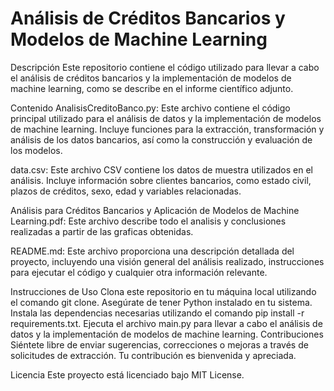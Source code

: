 # Análisis de Créditos Bancarios y Modelos de Machine Learning
Descripción
Este repositorio contiene el código utilizado para llevar a cabo el análisis de créditos bancarios y la implementación de modelos de machine learning, como se describe en el informe científico adjunto.

Contenido
AnalisisCreditoBanco.py: Este archivo contiene el código principal utilizado para el análisis de datos y la implementación de modelos de machine learning. Incluye funciones para la extracción, transformación y análisis de los datos bancarios, así como la construcción y evaluación de los modelos.

data.csv: Este archivo CSV contiene los datos de muestra utilizados en el análisis. Incluye información sobre clientes bancarios, como estado civil, plazos de créditos, sexo, edad y variables relacionadas.

Análisis para Créditos Bancarios y Aplicación de Modelos de Machine Learning.pdf: Este archivo describe todo el analisis y conclusiones realizadas a partir de las graficas obtenidas.

README.md: Este archivo proporciona una descripción detallada del proyecto, incluyendo una visión general del análisis realizado, instrucciones para ejecutar el código y cualquier otra información relevante.

Instrucciones de Uso
Clona este repositorio en tu máquina local utilizando el comando git clone.
Asegúrate de tener Python instalado en tu sistema.
Instala las dependencias necesarias utilizando el comando pip install -r requirements.txt.
Ejecuta el archivo main.py para llevar a cabo el análisis de datos y la implementación de modelos de machine learning.
Contribuciones
Siéntete libre de enviar sugerencias, correcciones o mejoras a través de solicitudes de extracción. Tu contribución es bienvenida y apreciada.

Licencia
Este proyecto está licenciado bajo MIT License.

